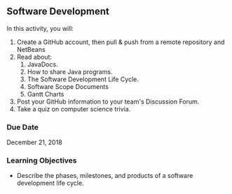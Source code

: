 ## Software Development

In this activity, you will:

1. Create a GitHub account, then pull & push from a remote repository and NetBeans
2. Read about:
   1. JavaDocs.
   2. How to share Java programs.
   3. The Software Development Life Cycle.
   4. Software Scope Documents
   5. Gantt Charts
3. Post your GitHub information to your team's Discussion Forum.
4. Take a quiz on computer science trivia.

### Due Date
December 21, 2018

### Learning Objectives
* Describe the phases, milestones, and products of a software development life cycle.
